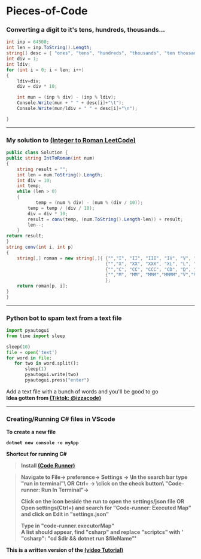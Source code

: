 # Pieces-of-Code


### Converting a digit to it's tens, hundreds, thousands...
```c#
int inp = 64500;
int len = inp.ToString().Length;
string[] desc = { "ones", "tens", "hundreds", "thousands", "ten thousands", "hundred thousands", "million", "ten million", "hundred million" };
int div = 1;
int ldiv;
for (int i = 0; i < len; i++)
{
    ldiv=div;
    div = div * 10;

    int mun = (inp % div) - (inp % ldiv);
    Console.Write(mun + " " + desc[i]+"\t");
    Console.Write(mun/ldiv + " " + desc[i]+"\n");

}

```
---

### My solution to [(Integer to Roman LeetCode)](https://leetcode.com/problems/integer-to-roman/)
```c#
public class Solution {
public string IntToRoman(int num) 
{
    string result = "";
    int len = num.ToString().Length;
    int div = 10;
    int temp;
    while (len > 0)
    {
           temp = (num % div) - (num % (div / 10));
        temp = temp / (div / 10);
        div = div * 10;
        result = conv(temp, (num.ToString().Length-len)) + result;
        len--;
    }
return result;
}
string conv(int i, int p)
{
    string[,] roman = new string[,]{ {"","I", "II", "III", "IV", "V", "VI", "VII", "VIII", "IX"},
                                     {"","X", "XX", "XXX", "XL", "L", "LX", "LXX", "LXXX", "XC"}, // tens
                                     {"","C", "CC", "CCC", "CD", "D", "DC", "DCC", "DCCC", "CM"}, // hundreds
                                     {"","M", "MM", "MMM","MMMM","V̅","V̅M","V̅MM","V̅MMM","I̅X̅"}
                                     };
    return roman[p, i];
}
}
```

---

### Python bot to spam text from a text file 
 ```python
import pyautogui
from time import sleep

sleep(10)
file = open('text')
for word in file:
    for two in word.split():
        sleep(1)
        pyautogui.write(two)
        pyautogui.press("enter")

```
Add a text file with a bunch of words and you'll be good to go</br>
<b> Idea gotten from [(Tiktok: @izzacode)](https://www.tiktok.com/@izzacodes/video/6860325937406364933?is_from_webapp=1&sender_device=pc&web_id=7078764212050986502)

---    
    
### Creating/Running C# files in VScode
To create a new  file
  ```
dotnet new console -o myApp
  ```
Shortcut for running C# 
> Install [(Code Runner)](https://marketplace.visualstudio.com/items?itemName=formulahendry.code-runner) 

> Navigate to File-> preference-> Settings -> \\In the search bar type "run in terminal"\\ OR Ctrl+  -> 
> \\click on the check button\\ "Code-runner: Run In Terminal"-> 
>
> Click on the icon beside the run to open the settings/json file 
> OR  
> Open settings(Ctrl+) and search for "Code-runner: Executed Map" and click on Edit in "settings.json"
>    
> Type in "code-runner.executorMap"    
> A list should appear, find "csharp" and replace "scriptcs" with ' "csharp": "cd $dir && dotnet run $fileName"'

This is a written version of the [(video Tutorial)](https://www.youtube.com/watch?v=CO4BGZOuUkM&t=428s)
